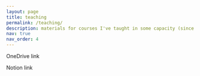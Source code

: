 ```yaml
---
layout: page
title: teaching
permalink: /teaching/
description: materials for courses I've taught in some capacity (since 2024)
nav: true
nav_order: 4
---
```


OneDrive link

Notion link